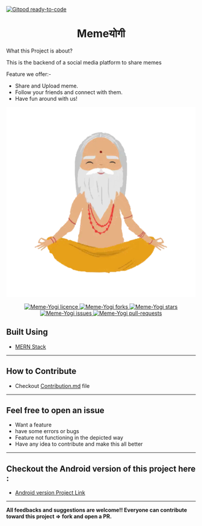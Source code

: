 [![Gitpod ready-to-code](https://img.shields.io/badge/Gitpod-ready--to--code-blue?logo=gitpod)](https://gitpod.io/#https://github.com/shivamsouravjha/Meme_Yogi)


<h1 align = center>Memeयोगी</h1>
<p> What this Project is about? <p>
 
<p> This is the backend of a social media platform to share memes <p>
  
  Feature we offer:-
  - Share and Upload meme.
  - Follow your friends and connect with them.
  - Have fun around with us!
<p align="center">
<img src="https://raw.githubusercontent.com/MemeYogi/Meme_Yogi/main/CONTROLLERS/ic_launcher-playstore.png">
</p>

<p align="center">
<a href="https://github.com/BitByte-TPC/Meme-Yogi/blob/master/LICENSE.txt" target="blank">
<img src="https://img.shields.io/github/license/shivamsouravjha/Meme_Yogi?style=flat-square" alt="Meme-Yogi licence" />
</a>
<a href="https://github.com/shivamsouravjha/Meme_Yogi/fork" target="blank">
<img src="https://img.shields.io/github/forks/shivamsouravjha/Meme_Yogi?style=flat-square" alt="Meme-Yogi forks"/>
</a>
<a href="https://github.com/shivamsouravjha/Meme_Yogi/stargazers" target="blank">
<img src="https://img.shields.io/github/stars/shivamsouravjha/Meme_Yogi?style=flat-square" alt="Meme-Yogi stars"/>
</a>
<a href="https://github.com/shivamsouravjha/Meme_Yogi/issues" target="blank">
<img src="https://img.shields.io/github/issues/shivamsouravjha/Meme_Yogi?style=flat-square" alt="Meme-Yogi issues"/>
</a>
<a href="https://github.com/shivamsouravjha/Meme_Yogi/pulls" target="blank">
<img src="https://img.shields.io/github/issues-pr/shivamsouravjha/Meme_Yogi?style=flat-square" alt="Meme-Yogi pull-requests"/>
</a>
</p>

## Built Using
- [MERN Stack](https://www.mongodb.com/mern-stack)

---

## How to Contribute
- Checkout [Contribution.md](https://github.com/shivamsouravjha/Meme_Yogi/blob/main/Contribution.md) file

---
## Feel free to open an issue
- Want a feature 
- have some errors or bugs
- Feature not functioning in the depicted way
- Have any idea to contribute and make this all better

---
## Checkout the Android version of this project here :
* [Android version Project Link](https://github.com/priyanshnama/Meme-Yogi)
---
**All feedbacks and suggestions are welcome!! Everyone can contribute toward this project => fork and open a PR.**
